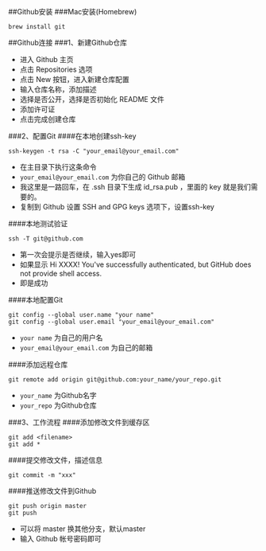 ##Github安装
###Mac安装(Homebrew)
```
brew install git
```
##Github连接
###1、新建Github仓库
* 进入 Github 主页
* 点击 Repositories 选项
* 点击 New 按钮，进入新建仓库配置
* 输入仓库名称，添加描述
* 选择是否公开，选择是否初始化 README 文件
* 添加许可证
* 点击完成创建仓库

###2、配置Git
####在本地创建ssh-key
```
ssh-keygen -t rsa -C "your_email@your_email.com"
```
* 在主目录下执行这条命令
* `your_email@your_email.com` 为你自己的 Github 邮箱
* 我这里是一路回车，在 .ssh 目录下生成 id_rsa.pub ，里面的 key 就是我们需要的。
* 复制到 Github 设置 SSH and GPG keys 选项下，设置ssh-key

####本地测试验证
```
ssh -T git@github.com
```
* 第一次会提示是否继续，输入yes即可
* 如果显示 Hi 	XXXX! You've successfully authenticated, but GitHub does not provide shell access.
* 即是成功

####本地配置Git
```
git config --global user.name "your name"
git config --global user.email "your_email@your_email.com"
```
* `your name` 为自己的用户名
* `your_email@your_email.com` 为自己的邮箱

####添加远程仓库
```
git remote add origin git@github.com:your_name/your_repo.git
```
* `your_name` 为Github名字
* `your_repo` 为Github仓库

###3、工作流程
####添加修改文件到缓存区
```
git add <filename>
git add *
```
####提交修改文件，描述信息
```
git commit -m "xxx"
```
####推送修改文件到Github
```
git push origin master
git push
```
* 可以将 master 换其他分支，默认master
* 输入 Github 帐号密码即可
















